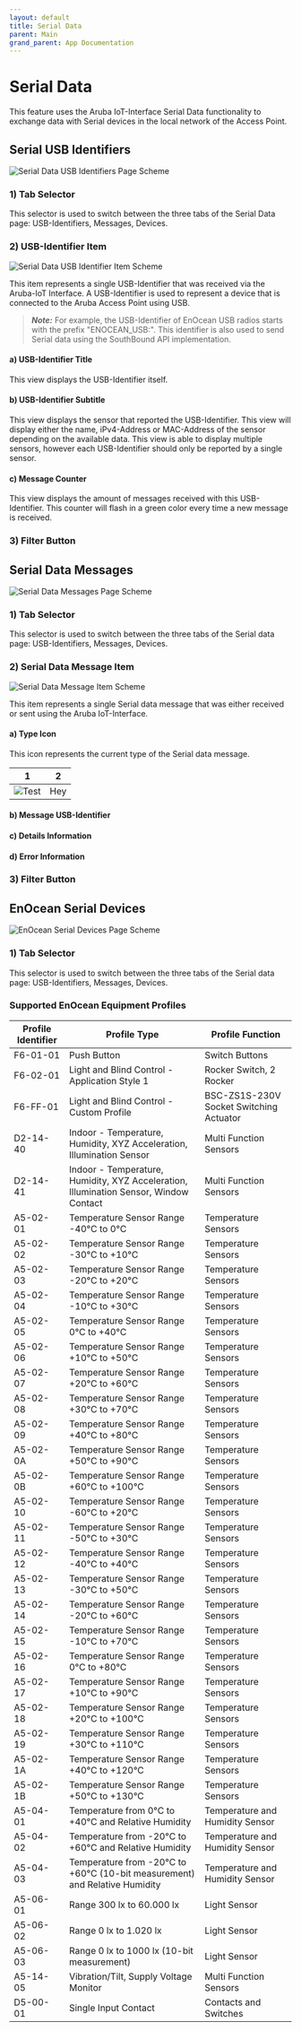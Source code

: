 ```yaml
---
layout: default
title: Serial Data
parent: Main
grand_parent: App Documentation
---
```


# Serial Data

This feature uses the Aruba IoT-Interface Serial Data functionality to exchange data with Serial devices in the local network of the Access Point.

## Serial USB Identifiers

![Serial Data USB Identifiers Page Scheme](../images/app_serial_data_identifiers.svg)

### 1) Tab Selector

This selector is used to switch between the three tabs of the Serial Data page: USB-Identifiers, Messages, Devices.

### 2) USB-Identifier Item

![Serial Data USB Identifier Item Scheme](../images/app_serial_data_identifier_item.svg)

This item represents a single USB-Identifier that was received via the Aruba-IoT Interface. A USB-Identifier is used to represent a device that is connected to the Aruba Access Point using USB.

> **_Note:_** For example, the USB-Identifier of EnOcean USB radios starts with the prefix "ENOCEAN_USB:". This identifier is also used to send Serial data using the SouthBound API implementation.

#### **a) USB-Identifier Title**

This view displays the USB-Identifier itself.

#### **b) USB-Identifier Subtitle**

This view displays the sensor that reported the USB-Identifier. This view will display either the name, iPv4-Address or MAC-Address of the sensor depending on the available data. This view is able to display multiple sensors, however each USB-Identifier should only be reported by a single sensor.

#### **c) Message Counter**

This view displays the amount of messages received with this USB-Identifier. This counter will flash in a green color every time a new message is received.

### 3) Filter Button

## Serial Data Messages

![Serial Data Messages Page Scheme](../images/app_serial_data_messages.svg)

### 1) Tab Selector

This selector is used to switch between the three tabs of the Serial data page: USB-Identifiers, Messages, Devices.

### 2) Serial Data Message Item

![Serial Data Message Item Scheme](../images/app_serial_data_message_item.svg)

This item represents a single Serial data message that was either received or sent using the Aruba IoT-Interface.

#### **a) Type Icon**

This icon represents the current type of the Serial data message.

|1|2|
|-|-|
|![Test](../images/app_ble_advertising.svg)|Hey|

#### **b) Message USB-Identifier**

#### **c) Details Information**

#### **d) Error Information**

### 3) Filter Button

## EnOcean Serial Devices

![EnOcean Serial Devices Page Scheme](../images/app_serial_data_devices.svg)

### 1) Tab Selector

This selector is used to switch between the three tabs of the Serial data page: USB-Identifiers, Messages, Devices.

### Supported EnOcean Equipment Profiles

|Profile Identifier|Profile Type|Profile Function|
|-|-|-|
|F6-01-01|Push Button|Switch Buttons|
|F6-02-01|Light and Blind Control - Application Style 1|Rocker Switch, 2 Rocker|
|F6-FF-01|Light and Blind Control - Custom Profile|BSC-ZS1S-230V Socket Switching Actuator|
|D2-14-40|Indoor - Temperature, Humidity, XYZ Acceleration, Illumination Sensor|Multi Function Sensors|
|D2-14-41|Indoor - Temperature, Humidity, XYZ Acceleration, Illumination Sensor, Window Contact|Multi Function Sensors|
|A5-02-01|Temperature Sensor Range -40°C to 0°C|Temperature Sensors|
|A5-02-02|Temperature Sensor Range -30°C to +10°C|Temperature Sensors|
|A5-02-03|Temperature Sensor Range -20°C to +20°C|Temperature Sensors|
|A5-02-04|Temperature Sensor Range -10°C to +30°C|Temperature Sensors|
|A5-02-05|Temperature Sensor Range 0°C to +40°C|Temperature Sensors|
|A5-02-06|Temperature Sensor Range +10°C to +50°C|Temperature Sensors|
|A5-02-07|Temperature Sensor Range +20°C to +60°C|Temperature Sensors|
|A5-02-08|Temperature Sensor Range +30°C to +70°C|Temperature Sensors|
|A5-02-09|Temperature Sensor Range +40°C to +80°C|Temperature Sensors|
|A5-02-0A|Temperature Sensor Range +50°C to +90°C|Temperature Sensors|
|A5-02-0B|Temperature Sensor Range +60°C to +100°C|Temperature Sensors|
|A5-02-10|Temperature Sensor Range -60°C to +20°C|Temperature Sensors|
|A5-02-11|Temperature Sensor Range -50°C to +30°C|Temperature Sensors|
|A5-02-12|Temperature Sensor Range -40°C to +40°C|Temperature Sensors|
|A5-02-13|Temperature Sensor Range -30°C to +50°C|Temperature Sensors|
|A5-02-14|Temperature Sensor Range -20°C to +60°C|Temperature Sensors|
|A5-02-15|Temperature Sensor Range -10°C to +70°C|Temperature Sensors|
|A5-02-16|Temperature Sensor Range 0°C to +80°C|Temperature Sensors|
|A5-02-17|Temperature Sensor Range +10°C to +90°C|Temperature Sensors|
|A5-02-18|Temperature Sensor Range +20°C to +100°C|Temperature Sensors|
|A5-02-19|Temperature Sensor Range +30°C to +110°C|Temperature Sensors|
|A5-02-1A|Temperature Sensor Range +40°C to +120°C|Temperature Sensors|
|A5-02-1B|Temperature Sensor Range +50°C to +130°C|Temperature Sensors|
|A5-04-01|Temperature from 0°C to +40°C and Relative Humidity|Temperature and Humidity Sensor|
|A5-04-02|Temperature from -20°C to +60°C and Relative Humidity|Temperature and Humidity Sensor|
|A5-04-03|Temperature from -20°C to +60°C (10-bit measurement) and Relative Humidity|Temperature and Humidity Sensor|
|A5-06-01|Range 300 lx to 60.000 lx|Light Sensor|
|A5-06-02|Range 0 lx to 1.020 lx|Light Sensor|
|A5-06-03|Range 0 lx to 1000 lx (10-bit measurement)|Light Sensor|
|A5-14-05|Vibration/Tilt, Supply Voltage Monitor|Multi Function Sensors|
|D5-00-01|Single Input Contact|Contacts and Switches|